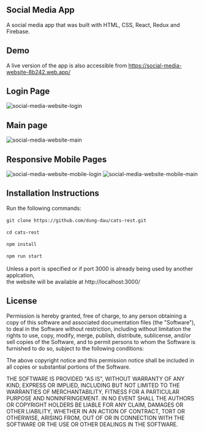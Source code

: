 ## Social Media App
A social media app that was built with HTML, CSS, React, Redux and Firebase.


## Demo
A live version of the app is also accessible from https://social-media-website-8b242.web.app/

## Login Page
![social-media-website-login](https://user-images.githubusercontent.com/55113973/160716474-a3cb256f-1305-48d1-b69c-d9eaa719bb3d.png)

## Main page
![social-media-website-main](https://user-images.githubusercontent.com/55113973/160716744-bb19e03a-afb6-4a23-bb27-5d07b5b5d401.png)

## Responsive Mobile Pages
![social-media-website-mobile-login](https://user-images.githubusercontent.com/55113973/160718438-6734fe6f-2699-4fbd-86ea-2aa2bec037d7.png) 
![social-media-website-mobile-main](https://user-images.githubusercontent.com/55113973/160717571-18cac999-9754-4763-b1a7-4e3dd85f2b80.png)


## Installation Instructions
Run the following commands: <br/><br/>
`git clone https://github.com/dung-dau/cats-rest.git` <br/><br/>
`cd cats-rest` <br/><br/>
`npm install` <br/><br/>
`npm run start` <br/><br/>
Unless a port is specified or if port 3000 is already being used by another applcation, <br />
the website will be available at http://localhost:3000/

## License
Permission is hereby granted, free of charge, to any person obtaining
a copy of this software and associated documentation files (the
"Software"), to deal in the Software without restriction, including
without limitation the rights to use, copy, modify, merge, publish,
distribute, sublicense, and/or sell copies of the Software, and to
permit persons to whom the Software is furnished to do so, subject to
the following conditions:

The above copyright notice and this permission notice shall be
included in all copies or substantial portions of the Software.

THE SOFTWARE IS PROVIDED "AS IS", WITHOUT WARRANTY OF ANY KIND,
EXPRESS OR IMPLIED, INCLUDING BUT NOT LIMITED TO THE WARRANTIES OF
MERCHANTABILITY, FITNESS FOR A PARTICULAR PURPOSE AND
NONINFRINGEMENT. IN NO EVENT SHALL THE AUTHORS OR COPYRIGHT HOLDERS BE
LIABLE FOR ANY CLAIM, DAMAGES OR OTHER LIABILITY, WHETHER IN AN ACTION
OF CONTRACT, TORT OR OTHERWISE, ARISING FROM, OUT OF OR IN CONNECTION
WITH THE SOFTWARE OR THE USE OR OTHER DEALINGS IN THE SOFTWARE.
